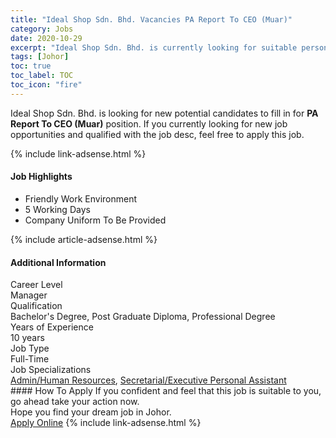 ```yaml
---
title: "Ideal Shop Sdn. Bhd. Vacancies PA Report To CEO (Muar)" 
category: Jobs 
date: 2020-10-29 
excerpt: "Ideal Shop Sdn. Bhd. is currently looking for suitable person to fill in the PA Report To CEO (Muar) which positioned at Johor" 
tags: [Johor] 
toc: true 
toc_label: TOC 
toc_icon: "fire" 
--- 
```


<p>Ideal Shop Sdn. Bhd. is looking for new potential candidates to fill in for <b>PA Report To CEO (Muar)</b> position. If you currently looking for new job opportunities and qualified with the job desc, feel free to apply this job.
</p>{% include link-adsense.html %} 
<div><div><h4>Job Highlights</h4></div><div><ul><li><div><div><div><div></div></div></div><div><span>Friendly Work Environment</span></div></div></li><li><div><div><div><div></div></div></div><div><span>5 Working Days</span></div></div></li><li><div><div><div><div></div></div></div><div><span>Company Uniform To Be Provided</span></div></div></li></ul></div></div> 
{% include article-adsense.html %} 
<div><div><h4>Additional Information</h4></div><div><div><div><div><div><div><div><span>Career Level</span></div><div><span>Manager</span></div></div></div></div><div><div><div><div><span>Qualification</span></div><div><span>Bachelor's Degree, Post Graduate Diploma, Professional Degree</span></div></div></div></div><div><div><div><div><span>Years of Experience</span></div><div><span>10 years</span></div></div></div></div><div><div><div><div><span>Job Type</span></div><div><span>Full-Time</span></div></div></div></div><div><div><div><div><span>Job Specializations</span></div><div><span><a href="/en/job-search/admin-human-resources-jobs/">Admin/Human Resources</a>, <a href="/en/job-search/secretarial-executive-personal-assistant-jobs/">Secretarial/Executive Personal Assistant</a></span></div></div></div></div></div></div></div></div> 
#### How To Apply 
If you confident and feel that this job is suitable to you, go ahead take your action now. <br/> 
Hope you find your dream job in Johor. <br/> 
<a href="https://www.jobstreet.com.my/en/job/pa-report-to-ceo-muar-4413960?jobId=jobstreet-my-job-4413960&sectionRank=10&token=0~4e0c7a81-5c92-485b-aa3f-8d9639f2c0e4&fr=SRP%20View%20In%20New%20Ta" class="btn btn--info" target="_blank" rel="nofollow noopenner">Apply Online</a> 
{% include link-adsense.html %} 